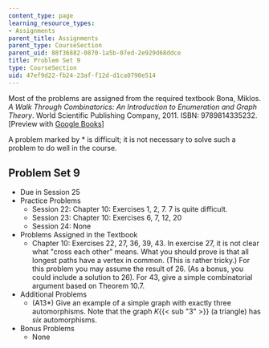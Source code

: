 ```yaml
---
content_type: page
learning_resource_types:
- Assignments
parent_title: Assignments
parent_type: CourseSection
parent_uid: 88f36882-0870-1a5b-07ed-2e929d68ddce
title: Problem Set 9
type: CourseSection
uid: 47ef9d22-fb24-23af-f12d-d1ca0790e514
---
```


Most of the problems are assigned from the required textbook Bona, Miklos. _A Walk Through Combinatorics: An Introduction to Enumeration and Graph Theory_. World Scientific Publishing Company, 2011. ISBN: 9789814335232. \[Preview with [Google Books](http://books.google.com/books?id=TzJ2L9ZmlQUC&pg=PAfrontcover)\]

A problem marked by \* is difficult; it is not necessary to solve such a problem to do well in the course.

Problem Set 9
-------------

*   Due in Session 25
*   Practice Problems
    *   Session 22: Chapter 10: Exercises 1, 2, 7. 7 is quite difficult.
    *   Session 23: Chapter 10: Exercises 6, 7, 12, 20
    *   Session 24: None
*   Problems Assigned in the Textbook
    *   Chapter 10: Exercises 22, 27, 36, 39, 43. In exercise 27, it is not clear what "cross each other" means. What you should prove is that all longest paths have a vertex in common. (This is rather tricky.) For this problem you may assume the result of 26. (As a bonus, you could include a solution to 26). For 43, give a simple combinatorial argument based on Theorem 10.7.
*   Additional Problems
    *   (A13\*) Give an example of a simple graph with exactly three automorphisms. Note that the graph _K_{{< sub "3" >}} (a triangle) has _six_ automorphisms.
*   Bonus Problems
    *   None